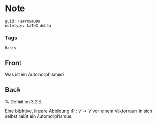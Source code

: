 # Note
```
guid: H$#rmw#QDm
notetype: LaTeX-deb4a
```

### Tags
```
Basis
```

## Front
Was ist ein Automorphismus?

## Back
% Definition 3.2.6. <div>Eine bijektive, lineare Abbildung $\Phi: V \rightarrow V$ von einem Vektorraum in sich selbst  heißt ein Automorphismus.</div><div>
</div>

